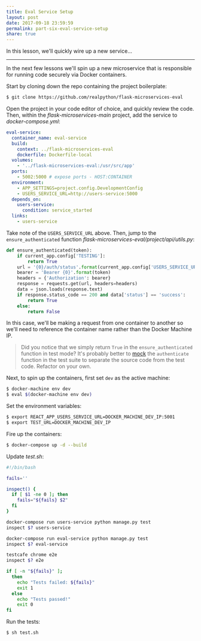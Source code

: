 ```yaml
---
title: Eval Service Setup
layout: post
date: 2017-09-18 23:59:59
permalink: part-six-eval-service-setup
share: true
---
```


In this lesson, we'll quickly wire up a new service...

---

In the next few lessons we'll spin up a new microservice that is responsible for running code securely via Docker containers.

Start by cloning down the repo containing the project boilerplate:

```sh
$ git clone https://github.com/realpython/flask-microservices-eval
```

Open the project in your code editor of choice, and quickly review the code. Then, within the *flask-microservices-main* project, add the service to *docker-compose.yml*:

```yaml
eval-service:
  container_name: eval-service
  build:
    context: ../flask-microservices-eval
    dockerfile: Dockerfile-local
  volumes:
    - '../flask-microservices-eval:/usr/src/app'
  ports:
    - 5002:5000 # expose ports - HOST:CONTAINER
  environment:
    - APP_SETTINGS=project.config.DevelopmentConfig
    - USERS_SERVICE_URL=http://users-service:5000
  depends_on:
    users-service:
      condition: service_started
  links:
    - users-service
```

Take note of the `USERS_SERVICE_URL` above. Then, jump to the `ensure_authenticated` function *flask-microservices-eval/project/api/utils.py*:

```python
def ensure_authenticated(token):
    if current_app.config['TESTING']:
        return True
    url = '{0}/auth/status'.format(current_app.config['USERS_SERVICE_URL'])
    bearer = 'Bearer {0}'.format(token)
    headers = {'Authorization': bearer}
    response = requests.get(url, headers=headers)
    data = json.loads(response.text)
    if response.status_code == 200 and data['status'] == 'success':
        return True
    else:
        return False
```

In this case, we'll be making a request from one container to another so we'll need to reference the container name rather than the Docker Machine IP.

> Did you notice that we simply return `True` in the `ensure_authenticated` function in test mode? It's probably better to [mock](https://stackoverflow.com/questions/3459287/whats-the-difference-between-a-mock-stub) the `authenticate` function in the test suite to separate the source code from the test code. Refactor on your own.

Next, to spin up the containers, first set `dev` as the active machine:

```sh
$ docker-machine env dev
$ eval $(docker-machine env dev)
```

Set the environment variables:

```sh
$ export REACT_APP_USERS_SERVICE_URL=DOCKER_MACHINE_DEV_IP:5001
$ export TEST_URL=DOCKER_MACHINE_DEV_IP
```

Fire up the containers:

```sh
$ docker-compose up -d --build
```

Update *test.sh*:

```sh
#!/bin/bash

fails=''

inspect() {
  if [ $1 -ne 0 ]; then
    fails="${fails} $2"
  fi
}

docker-compose run users-service python manage.py test
inspect $? users-service

docker-compose run eval-service python manage.py test
inspect $? eval-service

testcafe chrome e2e
inspect $? e2e

if [ -n "${fails}" ];
  then
    echo "Tests failed: ${fails}"
    exit 1
  else
    echo "Tests passed!"
    exit 0
fi
```

Run the tests:

```sh
$ sh test.sh
```

